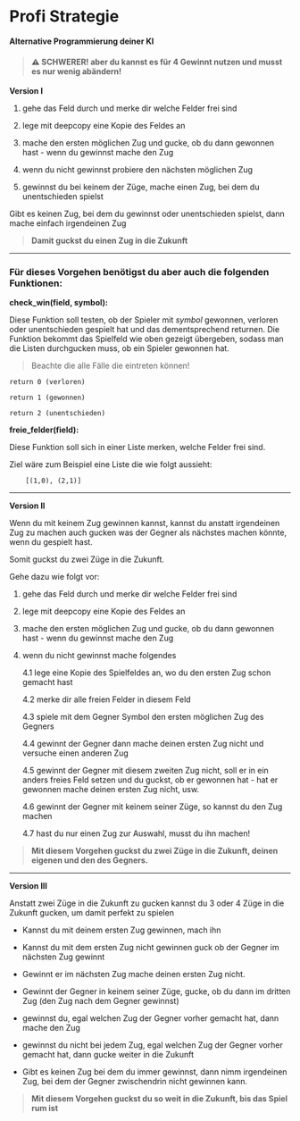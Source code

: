 # Profi Strategie

**Alternative Programmierung deiner KI**

> #### ⚠️ SCHWERER!  aber du kannst es für 4 Gewinnt nutzen und musst es nur wenig abändern!
 
**Version I**

1.  gehe das Feld durch und merke dir welche Felder frei sind

2. lege mit deepcopy eine Kopie des Feldes an

3. mache den ersten möglichen Zug und gucke, ob du dann gewonnen hast - wenn du gewinnst mache den Zug

4. wenn du nicht gewinnst probiere den nächsten möglichen Zug

5. gewinnst du bei keinem der Züge, mache einen Zug, bei dem du unentschieden spielst

  Gibt es keinen Zug, bei dem du gewinnst oder unentschieden spielst, dann mache einfach irgendeinen Zug

> **Damit guckst du einen Zug in die Zukunft**

<hr>

### Für dieses Vorgehen benötigst du aber auch die folgenden Funktionen:

**check_win(field, symbol):**

Diese Funktion soll testen, ob der Spieler mit *symbol* gewonnen, verloren oder unentschieden gespielt hat und das dementsprechend returnen.
Die Funktion bekommt das Spielfeld wie oben gezeigt übergeben, sodass man die Listen durchgucken muss, ob ein Spieler gewonnen hat. 

> Beachte die alle Fälle die eintreten können!

    return 0 (verloren)

    return 1 (gewonnen)

    return 2 (unentschieden)

**freie_felder(field):**

Diese Funktion soll sich in einer Liste merken, welche Felder frei sind. 

Ziel wäre zum Beispiel eine Liste die wie folgt aussieht:

        [(1,0), (2,1)] 

<hr>

**Version II**

Wenn du mit keinem Zug gewinnen kannst, kannst du anstatt irgendeinen Zug zu machen auch gucken was der Gegner als nächstes machen könnte, wenn du gespielt hast.

Somit guckst du zwei Züge in die Zukunft.

Gehe dazu wie folgt vor:

1.  gehe das Feld durch und merke dir welche Felder frei sind

2. lege mit deepcopy eine Kopie des Feldes an

3. mache den ersten möglichen Zug und gucke, ob du dann gewonnen hast - wenn du gewinnst mache den Zug

4. wenn du nicht gewinnst mache folgendes
  
    4.1 lege eine Kopie des Spielfeldes an, wo du den ersten Zug schon gemacht hast

    4.2 merke dir alle freien Felder in diesem Feld 

    4.3 spiele mit dem Gegner Symbol den ersten möglichen Zug des Gegners

    4.4 gewinnt der Gegner dann mache deinen ersten Zug nicht und versuche einen anderen Zug

    4.5 gewinnt der Gegner mit diesem zweiten Zug nicht, soll er in ein anders freies Feld setzen und du guckst, ob er gewonnen hat - hat er gewonnen mache deinen ersten Zug nicht, usw.

    4.6 gewinnt der Gegner mit keinem seiner Züge, so kannst du den Zug machen

    4.7 hast du nur einen Zug zur Auswahl, musst du ihn machen!

> **Mit diesem Vorgehen guckst du zwei Züge in die Zukunft, deinen eigenen und den des Gegners.**  

<hr>

**Version III**

Anstatt zwei Züge in die Zukunft zu gucken kannst du 3 oder 4 Züge in die Zukunft gucken, um damit perfekt zu spielen

- Kannst du mit deinem ersten Zug gewinnen, mach ihn

- Kannst du mit dem ersten Zug nicht gewinnen guck ob der Gegner im nächsten Zug gewinnt

- Gewinnt er im nächsten Zug mache deinen ersten Zug nicht.

- Gewinnt der Gegner in keinem seiner Züge, gucke, ob du dann im dritten Zug (den Zug nach dem Gegner gewinnst)

- gewinnst du, egal welchen Zug der Gegner vorher gemacht hat, dann mache den Zug

- gewinnst du nicht bei jedem Zug, egal welchen Zug der Gegner vorher gemacht hat, dann gucke weiter in die Zukunft

- Gibt es keinen Zug bei dem du immer gewinnst, dann nimm irgendeinen Zug, bei dem der Gegner zwischendrin nicht gewinnen kann.

> **Mit diesem Vorgehen guckst du so weit in die Zukunft, bis das Spiel rum ist**


